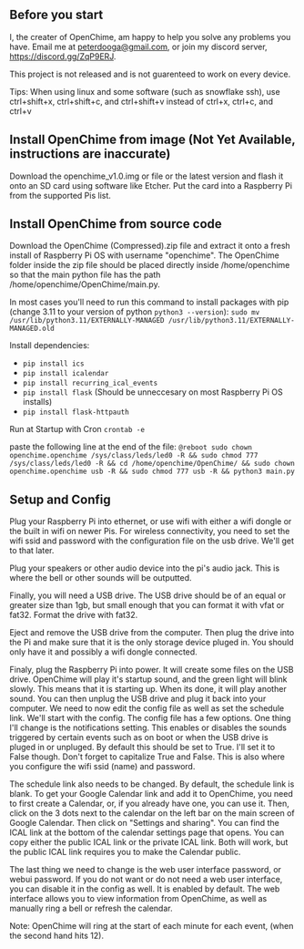 ## Before you start

I, the creater of OpenChime, am happy to help you solve any problems you have. Email me at peterdooga@gmail.com, or join my discord server, https://discord.gg/ZqP9ERJ.

This project is not released and is not guarenteed to work on every device.

Tips:
When using linux and some software (such as snowflake ssh), use ctrl+shift+x, ctrl+shift+c, and ctrl+shift+v instead of ctrl+x, ctrl+c, and ctrl+v

## Install OpenChime from image (Not Yet Available, instructions are inaccurate)
Download the openchime_v1.0.img or file or the latest version and flash it onto an SD card using software like Etcher. Put the card into a Raspberry Pi from the supported Pis list.

## Install OpenChime from source code
Download the OpenChime (Compressed).zip file and extract it onto a fresh install of Raspberry Pi OS with username "openchime". The OpenChime folder inside the zip file should be placed directly inside /home/openchime so that the main python file has the path /home/openchime/OpenChime/main.py.

In most cases you'll need to run this command to install packages with pip (change 3.11 to your version of python `python3 --version`):
`sudo mv /usr/lib/python3.11/EXTERNALLY-MANAGED /usr/lib/python3.11/EXTERNALLY-MANAGED.old`

Install dependencies:
- `pip install ics`
- `pip install icalendar`
- `pip install recurring_ical_events`
- `pip install flask` (Should be unneccesary on most Raspberry Pi OS installs)
- `pip install flask-httpauth`

Run at Startup with Cron
`crontab -e`

paste the following line at the end of the file:
`@reboot sudo chown openchime.openchime /sys/class/leds/led0 -R && sudo chmod 777 /sys/class/leds/led0 -R && cd /home/openchime/OpenChime/ && sudo chown openchime.openchime usb -R && sudo chmod 777 usb -R && python3 main.py`


## Setup and Config

Plug your Raspberry Pi into ethernet, or use wifi with either a wifi dongle or the built in wifi on newer Pis. For wireless connectivity, you need to set the wifi ssid and password with the configuration file on the usb drive. We'll get to that later.

Plug your speakers or other audio device into the pi's audio jack. This is where the bell or other sounds will be outputted.

Finally, you will need a USB drive. The USB drive should be of an equal or greater size than 1gb, but small enough that you can format it with vfat or fat32. Format the drive with fat32.

Eject and remove the USB drive from the computer. Then plug the drive into the Pi and make sure that it is the only storage device pluged in. You should only have it and possibly a wifi dongle connected.

Finaly, plug the Raspberry Pi into power. It will create some files on the USB drive. OpenChime will play it's startup sound, and the green light will blink slowly. This means that it is starting up. When its done, it will play another sound. You can then unplug the USB drive and plug it back into your computer. We need to now edit the config file as well as set the schedule link. We'll start with the config. The config file has a few options. One thing I'll change is the notifications setting. This enables or disables the sounds triggered by certain events such as on boot or when the USB drive is pluged in or unpluged. By default this should be set to True. I'll set it to False though. Don't forget to capitalize True and False. This is also where you configure the wifi ssid (name) and password.

The schedule link also needs to be changed. By default, the schedule link is blank. To get your Google Calendar link and add it to OpenChime, you need to first create a Calendar, or, if you already have one, you can use it. Then, click on the 3 dots next to the calendar on the left bar on the main screen of Google Calendar. Then click on "Settings and sharing". You can find the ICAL link at the bottom of the calendar settings page that opens. You can copy either the public ICAL link or the private ICAL link. Both will work, but the public ICAL link requires you to make the Calendar public.

The last thing we need to change is the web user interface password, or webui password. If you do not want or do not need a web user interface, you can disable it in the config as well. It is enabled by default. The web interface allows you to view information from OpenChime, as well as manually ring a bell or refresh the calendar.

Note: OpenChime will ring at the start of each minute for each event, (when the second hand hits 12).
